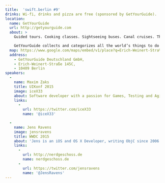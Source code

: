 ```yaml
---
title:  'swift.berlin #9'
drinks: Wi-fi, drinks and pizza are free (sponsored by GetYourGuide).
location:
  name: GetYourGuide
  url: http://getyourguide.com
  about: >
    Guided tours. Cooking classes. Sightseeing buses. Canal cruises. There are a lot of things to do when you’re discovering a new place. The hard part? Figuring out where to start!

    GetYourGuide collects and categorizes all the world’s things to do so you research less and do more. Africa to Oceania and back again, we make it simple for you to find and book an activity that will make your trip — or your day.
  map: https://www.google.com/maps/embed/v1/place?q=Erich-Weinert-Stra%C3%9Fe%20145c%2C%20Berlin%2C%20Germany&key=AIzaSyCjTjlx3dtYCMkR7xQklFA1w0K36eNduPw
  address:
    - GetYourGuide Deutschland GmbH,
    - Erich-Weinert-Straße 145C,
    - 10409 Berlin
speakers:
  -
    name: Maxim Zaks
    title: UIKonf 2015
    image: iceX33
    about: Software developer with a passion for Games, Testing and Agile.
    links:
      -
        url: https://twitter.com/iceX33
        name: '@iceX33'

  -
    name: Jens Ravens
    image: jensravens
    title: WWDC 2015
    about: 'Jens is an iOS and OS X Developer, writing ObjC since 2006. Currently working at <a href="http://nerdgeschoss.de" target="new">nerdgeschoss</a> helping clients to create awesome apps.'
    links:
      -
        url: http://nerdgeschoss.de
        name: nerdgeschoss.de
      -
        url: https://twitter.com/jensravens
        name: '@JensRavens'
---
```

